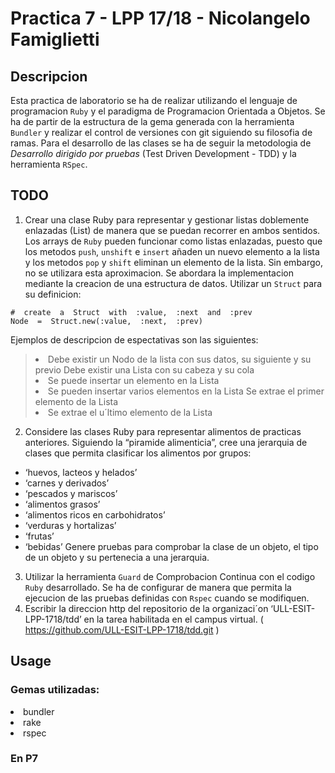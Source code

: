 # Practica 7 - LPP 17/18 - Nicolangelo Famiglietti

## Descripcion

Esta practica de laboratorio se ha de realizar utilizando el lenguaje de programacion `Ruby` y el paradigma de Programacion Orientada a Objetos.
Se ha de partir de la estructura de la gema generada con la herramienta `Bundler` y realizar el control de versiones con git siguiendo su filosofia de ramas.
Para el desarrollo de las clases se ha de seguir la metodologia de *Desarrollo dirigido por pruebas*
(Test Driven Development - TDD) y la herramienta `RSpec`.

## TODO

1. Crear una clase Ruby para representar y gestionar listas doblemente enlazadas (List) de manera que se puedan recorrer en ambos sentidos.
Los arrays de `Ruby` pueden funcionar como listas enlazadas, puesto que los metodos `push`, `unshift` e `insert` añaden un nuevo elemento a la lista y los metodos `pop` y `shift` eliminan un  elemento  de  la  lista.  Sin  embargo,  no  se  utilizara  esta  aproximacion.  Se  abordara  la implementacion  mediante  la  creacion  de  una  estructura  de  datos.  Utilizar  un  `Struct`  para  su definicion:
```
#  create  a  Struct  with  :value,  :next  and  :prev 
Node  =  Struct.new(:value,  :next,  :prev)
```
Ejemplos de descripcion de espectativas son las siguientes:

><li>Debe existir un Nodo de la lista con sus datos, su siguiente y su previo Debe existir una Lista con su cabeza y su cola</li>
><li>Se puede insertar un elemento en la Lista</li>
><li>Se pueden insertar varios elementos en la Lista Se extrae el primer elemento de la Lista</li>
><li>Se extrae el u´ltimo elemento de la Lista</li>

2. Considere las clases Ruby para representar alimentos de practicas anteriores. Siguiendo la “piramide alimenticia”, cree una jerarquia de clases que permita clasificar los alimentos por grupos:
* ‘huevos, lacteos y helados’ 
* ‘carnes y derivados’ 
* ‘pescados y mariscos’
* ‘alimentos grasos’
* ‘alimentos ricos en carbohidratos’
* ‘verduras y hortalizas’
* ‘frutas’ 
* ‘bebidas’
Genere pruebas para comprobar la clase de un objeto, el tipo de un objeto y su pertenecia a una jerarquia.

3. Utilizar la herramienta `Guard` de Comprobacion Continua con el codigo `Ruby` desarrollado. Se ha de configurar de manera que permita la ejecucion de las pruebas definidas con `Rspec` cuando se modifiquen.
4. Escribir la direccion http del repositorio de la organizaci´on ‘ULL-ESIT-LPP-1718/tdd’ en la tarea habilitada en el campus virtual. ( https://github.com/ULL-ESIT-LPP-1718/tdd.git )




## Usage

### Gemas utilizadas:

<li>bundler</li>
<li>rake</li>
<li>rspec</li>

### En P7